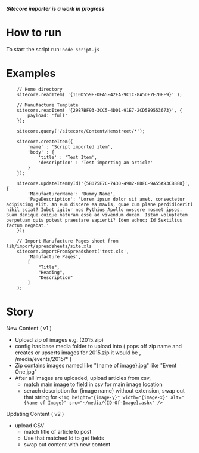 ***Sitecore importer is a work in progress***

How to run
===

To start the script run: `node script.js`

Examples
===
```
    // Home directory
    sitecore.readItem( '{110D559F-DEA5-42EA-9C1C-8A5DF7E70EF9}' );

    // Manufacture Template
    sitecore.readItem( '{2987BF93-3CC5-4D01-91E7-2CD5B9553673}', {
        payload: 'full'
    });

    sitecore.query('/sitecore/Content/Hemstreet/*');

    sitecore.createItem({
        'name' : 'Script imported item',
        'body' : {
            'title' : 'Test Item',
            'description' : 'Test importing an article'
        }
    });

    sitecore.updateItemById('{5B075E7C-7430-49B2-8DFC-9A55A93CBBED}', {
        'ManufacturerName': 'Dummy Name',
        'PageDescription': 'Lorem ipsum dolor sit amet, consectetur adipiscing elit. An eum discere ea mavis, quae cum plane perdidiceriti nihil sciat? Iubet igitur nos Pythius Apollo noscere nosmet ipsos. Suam denique cuique naturam esse ad vivendum ducem. Istam voluptatem perpetuam quis potest praestare sapienti? Idem adhuc; Id Sextilius factum negabat.'
    });
    
    // Import Manufacture Pages sheet from lib/import/spreadsheets/site.xls
    sitecore.importFromSpreadsheet('test.xls',
        'Manufacture Pages',
        [
            "Title",
            "Heading",
            "Description"
        ]
    );
```

Story
===

New Content ( v1 )

* Upload zip of images e.g. (2015.zip)
* config has base media folder to upload into ( pops off zip name and creates or upserts images for 2015.zip it would be , /media/events/2015/* )
* Zip contains images named like "{name of image}.jpg" like "Event One.jpg"
* After all images are uploaded, upload articles from csv, 
    * match main image to field in csv for main image location
    * serach description for {image name} without extension, swap out that string for `<img height="{image-y}" width="{image-x}" alt="{Name of Image}" src="~/media/{ID-Of-Image}.ashx" />`
    
Updating Content ( v2 )
* upload CSV
    * match title of article to post
    * Use that matched Id to get fields
    * swap out content with new content